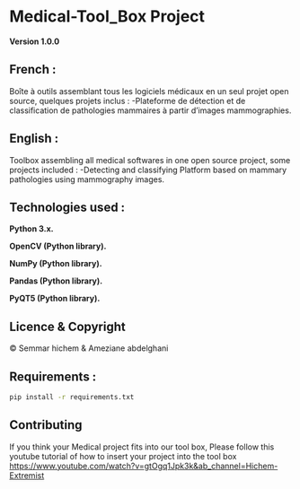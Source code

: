 # Medical-Tool_Box Project

**Version 1.0.0**

## French :
Boîte à outils assemblant tous les logiciels médicaux en un seul projet open source, quelques projets inclus :
-Plateforme de détection et de classification de pathologies mammaires à partir
d’images mammographies. 

## English : 
Toolbox assembling all medical softwares in one open source project, some projects included : 
-Detecting and classifying Platform based on mammary pathologies using mammography images.

## Technologies used : 

**Python 3.x.**

**OpenCV (Python library).**

**NumPy (Python library).**

**Pandas (Python library).**

**PyQT5 (Python library).**

## Licence & Copyright

© Semmar hichem & Ameziane abdelghani

## Requirements :

```bash
pip install -r requirements.txt
```

## Contributing
If you think your Medical project fits into our tool box, Please follow this youtube tutorial of how to insert your project into the tool box
https://www.youtube.com/watch?v=gtOgq1Jpk3k&ab_channel=Hichem-Extremist

